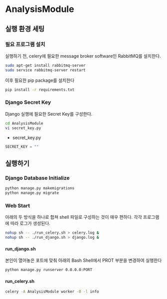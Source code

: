 # AnalysisModule

## 실행 환경 세팅

### 필요 프로그램 설치

실행하기 전, celery에 필요한 message broker software인 RabbitMQ를 설치한다.

```bash
sudo apt-get install rabbitmq-server
sudo service rabbitmq-server restart
```

이후 필요한 pip package를 설치한다
```bash
pip install -r requirements.txt
```

### Django Secret Key

Django 실행에 필요한 Secret Key를 구성한다.
```bash
cd AnalysisModule
vi secret_key.py
``` 
- secret_key.py
```python
SECRET_KEY = ""
```


## 실행하기
### Django Database Initialize
```bash
python manage.py makemigrations
python manage.py migrate
```
### Web Start

아래의 두 방식을 하나로 합쳐 shell  파일로 구성하는 것이 매우 편하다.
각각 프로그램에 따라 로그가 생성된다.
```bash
nohup sh -- ./run_celery.sh > celery.log &
nohup sh -- ./run_django.sh > django.log &
```

#### run_django.sh
본인이 열어놓은 포트에 맞춰 아래의 Bash Shell에서 PROT 부분을 변경하여 실행한다
```bash
python manage.py runserver 0.0.0.0:PORT
```

#### run_celery.sh
```bash
celery -A AnalysisModule worker -B -l info
```
